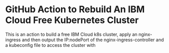 # GitHub Action to Rebuild An IBM Cloud Free Kubernetes Cluster

This is an action to build a free IBM Cloud k8s cluster, apply an nginx-ingress and then output the IP:nodePort of the nginx-ingress-controller and a kubeconfig file to access the cluster with